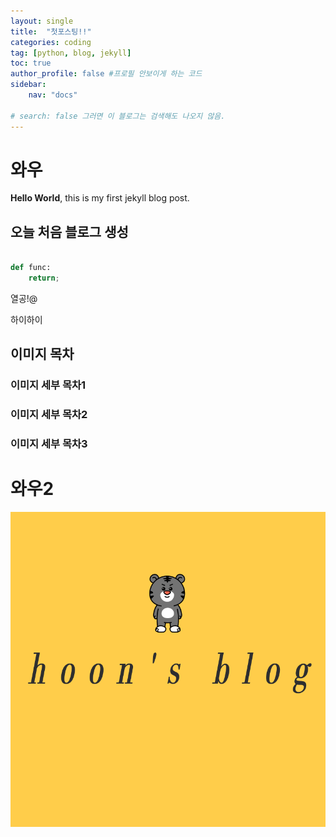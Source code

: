 ```yaml
---
layout: single
title:  "첫포스팅!!"
categories: coding
tag: [python, blog, jekyll]
toc: true
author_profile: false #프로필 안보이게 하는 코드
sidebar:
    nav: "docs"

# search: false 그러면 이 블로그는 검색해도 나오지 않음. 
---
```


# 와우

**Hello World**, this is my first jekyll blog post.

## 오늘 처음 블로그 생성

```python

def func:
    return;
```

열공!@

하이하이

## 이미지 목차



### 이미지 세부 목차1





### 이미지 세부 목차2





### 이미지 세부 목차3



# 와우2



![yhoons](../images/2022-03-27-first/yhoons.png)
